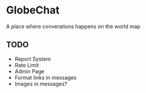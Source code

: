 # GlobeChat

A place where converations happens on the world map

## TODO

- Report System
- Rate Limit
- Admin Page
- Format links in messages
- Images in messages?
